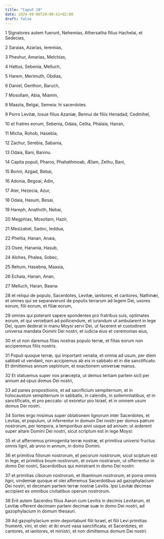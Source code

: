 ```yaml
---
title: "Caput 10"
date: 2024-09-06T20:00:51+02:00
draft: false
---
```



1 Signatores autem fuerunt, Nehemias, Athersatha filius Hachelai, et Sedecias,

2 Saraias, Azarias, Ieremias,

3 Pheshur, Amarias, Melchias,

4 Hattus, Sebenia, Melluch,

5 Harem, Merimuth, Obdias,

6 Daniel, Genthon, Baruch,

7 Mosollam, Abia, Miamin,

8 Maazia, Belgai, Semeia: hi sacerdotes.

9 Porro Levitæ, Iosue filius Azaniæ, Bennui de filiis Henadad, Cedmihel,

10 et fratres eorum, Sebenia, Odaia, Celita, Phalaia, Hanan,

11 Micha, Rohob, Hasebia,

12 Zachur, Serebia, Sabania,

13 Odaia, Bani, Baninu.

14 Capita populi, Pharos, Phahathmoab, Ælam, Zethu, Bani,

15 Bonni, Azgad, Bebai,

16 Adonia, Begoai, Adin,

17 Ater, Hezecia, Azur,

18 Odaia, Hasum, Besai,

19 Hareph, Anathoth, Nebai,

20 Megphias, Mosollam, Hazir,

21 Mesizabel, Sadoc, Ieddua,

22 Pheltia, Hanan, Anaia,

23 Osee, Hanania, Hasub,

24 Alohes, Phalea, Sobec,

25 Rehum, Hasebna, Maasia,

26 Echaia, Hanan, Anan,

27 Melluch, Haran, Baana:

28 et reliqui de populo, Sacerdotes, Levitæ, ianitores, et cantores, Nathinæi, et omnes qui se separaverunt de populis terrarum ad legem Dei, uxores eorum, filii eorum, et filiæ eorum,

29 omnes qui poterant sapere spondentes pro fratribus suis, optimates eorum, et qui veniebant ad pollicendum, et iurandum ut ambularent in lege Dei, quam dederat in manu Moysi servi Dei, ut facerent et custodirent universa mandata Domini Dei nostri, et iudicia eius et ceremonias eius,

30 et ut non daremus filias nostras populo terræ, et filias eorum non acciperemus filiis nostris.

31 Populi quoque terræ, qui important venalia, et omnia ad usum, per diem sabbati ut vendant, non accipiemus ab eis in sabbato et in die sanctificato. Et dimittemus annum septimum, et exactionem universæ manus.

32 Et statuemus super nos præcepta, ut demus tertiam partem sicli per annum ad opus domus Dei nostri,

33 ad panes propositionis, et ad sacrificium sempiternum, et in holocaustum sempiternum in sabbatis, in calendis, in sollemnitatibus, et in sanctificatis, et pro peccato: ut exoretur pro Israel, et in omnem usum domus Dei nostri.

34 Sortes ergo misimus super oblationem lignorum inter Sacerdotes, et Levitas, et populum, ut inferrentur in domum Dei nostri per domos patrum nostrorum, per tempora, a temporibus anni usque ad annum: ut arderent super altare Domini Dei nostri, sicut scriptum est in lege Moysi:

35 et ut afferremus primogenita terræ nostræ, et primitiva universi fructus omnis ligni, ab anno in annum, in domo Domini.

36 et primitiva filiorum nostrorum, et pecorum nostrorum, sicut sciptum est in lege, et primitiva boum nostrorum, et ovium nostrarum, ut offerrentur in domo Dei nostri, Sacerdotibus qui ministrant in domo Dei nostri:

37 et primitias ciborum nostrorum, et libaminum nostrorum, et poma omnis ligni, vindemiæ quoque et olei afferemus Sacerdotibus ad gazophylacium Dei nostri, et decimam partem terræ nostræ Levitis. Ipsi Levitæ decimas accipient ex omnibus civitatibus operum nostrorum.

38 Erit autem Sacerdos filius Aaron cum Levitis in decimis Levitarum, et Levitæ offerent decimam partem decimæ suæ in domo Dei nostri, ad gazophylacium in domum thesauri.

39 Ad gazophylacium enim deportabunt filii Israel, et filii Levi primitias frumenti, vini, et olei: et ibi erunt vasa sanctificata, et Sacerdotes, et cantores, et ianitores, et ministri, et non dimittemus domum Dei nostri.


